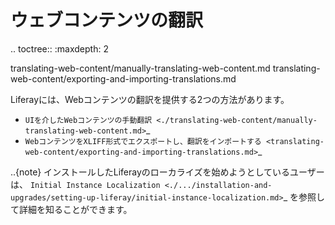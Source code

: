 ウェブコンテンツの翻訳
=======================

.. toctree::
   :maxdepth: 2

   translating-web-content/manually-translating-web-content.md
   translating-web-content/exporting-and-importing-translations.md

Liferayには、Webコンテンツの翻訳を提供する2つの方法があります。

- `UIを介したWebコンテンツの手動翻訳 <./translating-web-content/manually-translating-web-content.md>`_
- `WebコンテンツをXLIFF形式でエクスポートし、翻訳をインポートする <translating-web-content/exporting-and-importing-translations.md>`_

..{note}
   インストールしたLiferayのローカライズを始めようとしているユーザーは、 `Initial Instance Localization <./.../installation-and-upgrades/setting-up-liferay/initial-instance-localization.md>`_ を参照して詳細を知ることができます。 
